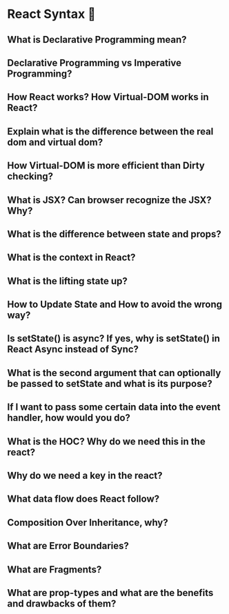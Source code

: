 # React Syntax 🚧

## What is Declarative Programming mean?

## Declarative Programming vs Imperative Programming?

## How React works? How Virtual-DOM works in React?

## Explain what is the difference between the real dom and virtual dom?

## How Virtual-DOM is more efficient than Dirty checking?

## What is JSX? Can browser recognize the JSX? Why?

## What is the difference between state and props?

## What is the context in React?

## What is the lifting state up?

## How to Update State and How to avoid the wrong way?

## Is setState\(\) is async? If yes, why is setState\(\) in React Async instead of Sync?

## What is the second argument that can optionally be passed to setState and what is its purpose?

## If I want to pass some certain data into the event handler, how would you do?

## What is the HOC? Why do we need this in the react?

## Why do we need a key in the react?

## What data flow does React follow?

## Composition Over Inheritance, why?

## What are Error Boundaries?

## What are Fragments?

## What are prop-types and what are the benefits and drawbacks of them?

